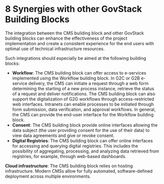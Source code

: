 # 8 Synergies with other GovStack Building Blocks

The integration between the CMS building block and other GovStack building blocks can enhance the effectiveness of the project implementation and create a consistent experience for the end users with optimal use of technical infrastructure resources.

Such integrations should especially be aimed at the following building blocks:

* **Workflow**: The CMS building block can offer access to e-services implemented using the Workflow building block. In G2C or G2B e-service delivery, the CMS can initiate a request through a web form determining the starting of a new process instance, retrieve the status of a request and deliver notifications. The CMS building block can also support the digitalization of G2G workflows through access-restricted web interfaces. Intranets can enable processes to be initiated through form submission, data verification, and approval workflows. In general, the CMS can provide the end-user interface for the Workflow building block.&#x20;
* **Consent**: The CMS building block provide online interfaces allowing the data subject (the user providing consent for the use of their data) to view data agreements and give or revoke consent.
* **Digital Registries**: The CMS building block can offer online interfaces for accessing and querying digital registries. This includes the possibility of aggregating, processing, and analyzing data retrieved from registries, for example, through web-based dashboards.

**Cloud infrastructure**: The CMS building block relies on hosting infrastructure. Modern CMSs allow for fully automated, software-defined deployment across multiple environments.

&#x20;
